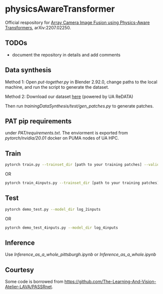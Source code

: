 # physicsAwareTransformer
Official respository for [Array Camera Image Fusion using Physics-Aware Transformers](https://arxiv.org/abs/2207.02250), arXiv:2207.02250.

## TODOs
* document the repository in details and add comments

## Data synthesis
Method 1: Open *put-together.py* in Blender 2.92.0, change paths to the local machine, and run the script to generate the dataset.

Method 2: Download our dataset [here](https://doi.org/10.25422/azu.data.20217140) (powered by UA ReDATA)

Then run *trainingDataSynthesis/test/gen_patches.py* to generate patches.

## PAT pip requirements
under *PAT/requirements.txt*. The enviorment is exported from *pytorch/nvidia/20.01* docker on PUMA nodes of UA HPC.

## Train

```bash
pytorch train.py --trainset_dir [path to your training patches] --validset_dir [path to your validation patches]
```
OR
```bash
pytorch train_4inputs.py --trainset_dir [path to your training patches] --validset_dir [path to your validation patches]
```

## Test

```bash
pytorch demo_test.py --model_dir log_2inputs
```
OR
```bash
pytorch demo_test_4inputs.py --model_dir log_4inputs
```

## Inference

Use *Inference_as_a_whole_pittsburgh.ipynb* or *Inference_as_a_whole.ipynb*

## Courtesy
Some code is borrowed from https://github.com/The-Learning-And-Vision-Atelier-LAVA/PASSRnet.
